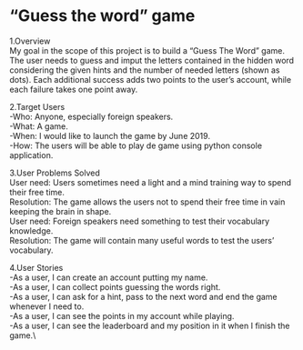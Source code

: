 
# “Guess the word” game

1.Overview\
My goal in the scope of this project is to build a “Guess The Word” game. The user needs to guess and imput the letters contained in  the hidden word considering the given hints and the number of needed letters (shown as dots). Each additional success adds two points to the user’s account, while each failure takes one point away.

2.Target Users\
-Who: Anyone, especially foreign speakers.\
-What: A game.\
-When: I would like to launch the game by June 2019.\
-How: The users will be able to play de game using python console application.

3.User Problems Solved\
User need: Users sometimes need a light and a mind training way to spend their free time. \
Resolution: The game allows the users not to spend their free time in vain keeping the brain in shape. \
User need: Foreign speakers need something to test their vocabulary knowledge.\
Resolution: The game will contain many useful words to test the users’ vocabulary. 


4.User Stories\
-As a user, I can create an account putting my name.\
-As a user, I can collect points guessing the words right.\
-As a user, I can ask for a hint, pass to the next word and end the game whenever I need to.\
-As a user, I can see the points in my account while playing.\
-As a user, I can see the leaderboard and my position in it when I finish the game.\
